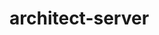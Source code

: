# architect-server
<!--List of node modules include Node & Express, Knex(Routing API), CORS (for application security), pino-http (Express middleware that assigns unique ID to requests), nanoid (replace default pino-http with nanoid package), morgan (print useful logging into terminal). nodemon (keep dev serv running)  -->

